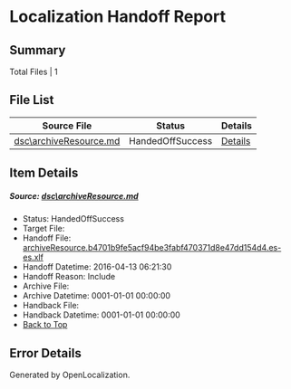 # <a name='report-top'></a> Localization Handoff Report

## Summary
 Total Files | 1

## File List
 Source File | Status | Details 
 ----------- | ------ | ------- 
 [dsc\archiveResource.md](https://github.com/OpenLocalizationOrg/PowerShell-Docs/blob/a608f05ae19ec8ef851e49167f78ba43332813e6/dsc/archiveResource.md) | HandedOffSuccess | [Details](#e04310b8654bab21ba61cb46b1b110b9791b9ffd5)

## Item Details
##### <a name='e04310b8654bab21ba61cb46b1b110b9791b9ffd5'></a> Source: [dsc\archiveResource.md](https://github.com/OpenLocalizationOrg/PowerShell-Docs/blob/a608f05ae19ec8ef851e49167f78ba43332813e6/dsc/archiveResource.md)
* Status: HandedOffSuccess
* Target File: 
* Handoff File: [archiveResource.b4701b9fe5acf94be3fabf470371d8e47dd154d4.es-es.xlf](https://github.com/OpenLocalizationOrg/olhandoff/blob/9389b3a9cd036eaf71888eb0712d53808d5b69d5/ol-handoff/OpenLocalizationOrg/PowerShell-Docs.es-es/master/archiveResource.b4701b9fe5acf94be3fabf470371d8e47dd154d4.es-es.xlf)
* Handoff Datetime: 2016-04-13 06:21:30
* Handoff Reason: Include
* Archive File: 
* Archive Datetime: 0001-01-01 00:00:00
* Handback File: 
* Handback Datetime: 0001-01-01 00:00:00
* [Back to Top](#report-top)


## Error Details

Generated by OpenLocalization.
